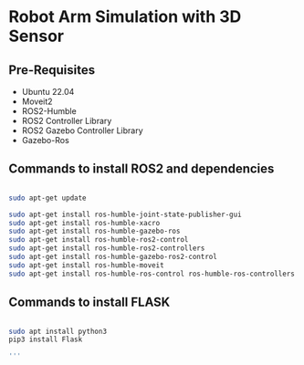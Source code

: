 
# Robot Arm Simulation with 3D Sensor

## Pre-Requisites
- Ubuntu 22.04
- Moveit2
- ROS2-Humble
- ROS2 Controller Library
- ROS2 Gazebo Controller Library
- Gazebo-Ros

## Commands to install ROS2 and dependencies

```bash

sudo apt-get update

sudo apt-get install ros-humble-joint-state-publisher-gui
sudo apt-get install ros-humble-xacro
sudo apt-get install ros-humble-gazebo-ros
sudo apt-get install ros-humble-ros2-control
sudo apt-get install ros-humble-ros2-controllers
sudo apt-get install ros-humble-gazebo-ros2-control
sudo apt-get install ros-humble-moveit
sudo apt-get install ros-humble-ros-control ros-humble-ros-controllers
``` 

## Commands to install FLASK 

```bash

sudo apt install python3
pip3 install Flask

'''